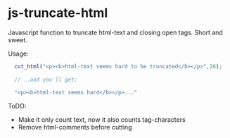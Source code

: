 # js-truncate-html
Javascript function to truncate html-text and closing open tags. Short and sweet.

Usage:
```javascript
  cut_html("<p><b>html-text seems hard to be truncated</b></p>",26);
  
  // ..and you'll get:
  
  "<p><b>html-text seems hard</b></p>..."
```

ToDO:
- Make it only count text, now it also counts tag-characters
- Remove html-comments before cutting
